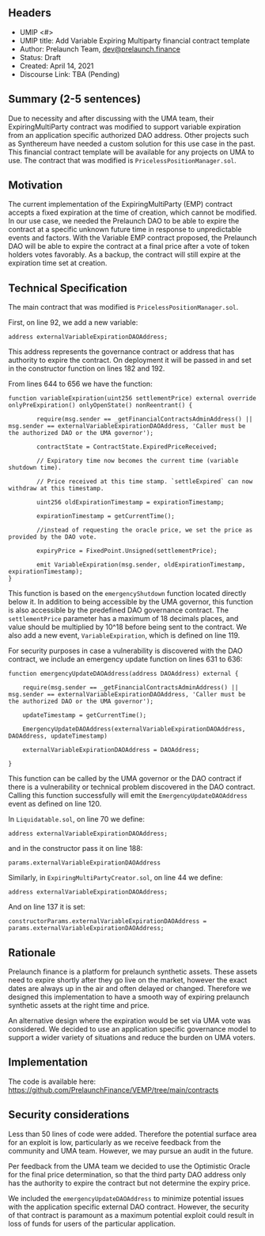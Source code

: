 ## Headers
- UMIP <#> 
- UMIP title: Add Variable Expiring Multiparty financial contract template
- Author: Prelaunch Team, dev@prelaunch.finance
- Status: Draft
- Created: April 14, 2021
- Discourse Link: TBA (Pending)

## Summary (2-5 sentences)
Due to necessity and after discussing with the UMA team, their ExpiringMultiParty contract was modified to support variable expiration from an application specific authorized DAO address. Other projects such as Synthereum have needed a custom solution for this use case in the past. This financial contract template will be available for any projects on UMA to use. The contract that was modified is `PricelessPositionManager.sol`.

## Motivation
The current implementation of the ExpiringMultiParty (EMP) contract accepts a fixed expiration at the time of creation, which cannot be modified. In our use case, we needed the Prelaunch DAO to be able to expire the contract at a specific unknown future time in response to unpredictable events and factors. With the Variable EMP contract proposed, the Prelaunch DAO will be able to expire the contract at a final price after a vote of token holders votes favorably. As a backup, the contract will still expire at the expiration time set at creation. 

## Technical Specification
The main contract that was modified is `PricelessPositionManager.sol`.

First, on line 92, we add a new variable:

    address externalVariableExpirationDAOAddress;

This address represents the governance contract or address that has authority to expire the contract. On deployment it will be passed in and set in the constructor function on lines 182 and 192.

From lines 644 to 656 we have the function:

  

    function variableExpiration(uint256 settlementPrice) external override onlyPreExpiration() onlyOpenState() nonReentrant() {
    	    
    	    require(msg.sender == _getFinancialContractsAdminAddress() || msg.sender == externalVariableExpirationDAOAddress, 'Caller must be the authorized DAO or the UMA governor');
    	    
    	    contractState = ContractState.ExpiredPriceReceived;
    	    
    	    // Expiratory time now becomes the current time (variable shutdown time).
    	    
    	    // Price received at this time stamp. `settleExpired` can now withdraw at this timestamp.
    	    
    	    uint256 oldExpirationTimestamp = expirationTimestamp;
    	    
    	    expirationTimestamp = getCurrentTime();
    	    
    	    //instead of requesting the oracle price, we set the price as provided by the DAO vote.
    	    
    	    expiryPrice = FixedPoint.Unsigned(settlementPrice);
    	    
    	    emit VariableExpiration(msg.sender, oldExpirationTimestamp, expirationTimestamp);
    }
       
This function is based on the `emergencyShutdown` function located directly below it. In addition to being accessible by the UMA governor, this function is also accessible by the predefined DAO governance contract. The `settlementPrice` parameter has a maximum of 18 decimals places, and value should be multiplied by 10^18 before being sent to the contract. We also add a new event, `VariableExpiration`, which is defined on line 119.

For security purposes in case a vulnerability is discovered with the DAO contract, we include an emergency update function on lines 631 to 636:

    function emergencyUpdateDAOAddress(address DAOAddress) external {
    
	    require(msg.sender == _getFinancialContractsAdminAddress() || msg.sender == externalVariableExpirationDAOAddress, 'Caller must be the authorized DAO or the UMA governor');
	    
	    updateTimestamp = getCurrentTime();
	    
	    EmergencyUpdateDAOAddress(externalVariableExpirationDAOAddress, DAOAddress, updateTimestamp)
	    
	    externalVariableExpirationDAOAddress = DAOAddress;
	    
    }

This function can be called by the UMA governor or the DAO contract if there is a vulnerability or technical problem discovered in the DAO contract. Calling this function successfully will emit the `EmergencyUpdateDAOAddress` event as defined on line 120.

In `Liquidatable.sol`, on line 70 we define:

    address externalVariableExpirationDAOAddress;
    
and in the constructor pass it on line 188:

    params.externalVariableExpirationDAOAddress
    
Similarly, in `ExpiringMultiPartyCreator.sol`, on line 44 we define:

    address externalVariableExpirationDAOAddress;

And on line 137 it is set:

    constructorParams.externalVariableExpirationDAOAddress = params.externalVariableExpirationDAOAddress;

## Rationale
Prelaunch finance is a platform for prelaunch synthetic assets. These assets need to expire shortly after they go live on the market, however the exact dates are always up in the air and often delayed or changed. Therefore we designed this implementation to have a smooth way of expiring prelaunch synthetic assets at the right time and price.

An alternative design where the expiration would be set via UMA vote was considered. We decided to use an application specific governance model to support a wider variety of situations and reduce the burden on UMA voters. 

## Implementation
The code is available here: https://github.com/PrelaunchFinance/VEMP/tree/main/contracts

## Security considerations
Less than 50 lines of code were added. Therefore the potential surface area for an exploit is low, particularly as we receive feedback from the community and UMA team. However, we may pursue an audit in the future.

Per feedback from the UMA team we decided to use the Optimistic Oracle for the final price determination, so that the third party DAO address only has the authority to expire the contract but not determine the expiry price.

We included the `emergencyUpdateDAOAddress` to minimize potential issues with the application specific external DAO contract. However, the security of that contract is paramount as a maximum potential exploit could result in loss of funds for users of the particular application. 
